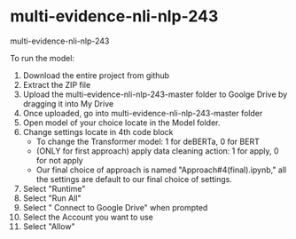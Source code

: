 # multi-evidence-nli-nlp-243
multi-evidence-nli-nlp-243

To run the model:

1. Download the entire project from github
2. Extract the ZIP file
4. Upload the multi-evidence-nli-nlp-243-master folder to Goolge Drive by dragging it into My Drive
5. Once uploaded, go into multi-evidence-nli-nlp-243-master folder
5. Open model of your choice locate in the Model folder.
6. Change settings locate in 4th code block
    - To change the Transformer model: 1 for deBERTa, 0 for BERT
    - (ONLY for first approach) apply data cleaning action: 1 for apply, 0 for not apply
    - Our final choice of approach is named "Approach#4(final).ipynb," all the settings are default to our final choice of settings.
7. Select "Runtime"
8. Select "Run All"
9. Select " Connect to Google Drive" when prompted
10. Select the Account you want to use
11. Select "Allow"
